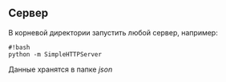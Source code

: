## Сервер ##
В корневой директории запустить любой сервер, например:

```
#!bash
python -m SimpleHTTPServer
```

Данные хранятся в папке *json*